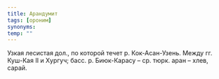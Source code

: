```yaml
---
title: Арандумит
tags: [ороним]
synonyms:
temp: ""
---
```


Узкая лесистая дол., по которой течет р. Кок-Асан-Узень. Между гг. Куш-Кая II и
Хургуч; басс. р. Биюк-Карасу – ср. тюрк. аран – хлев, сарай.
